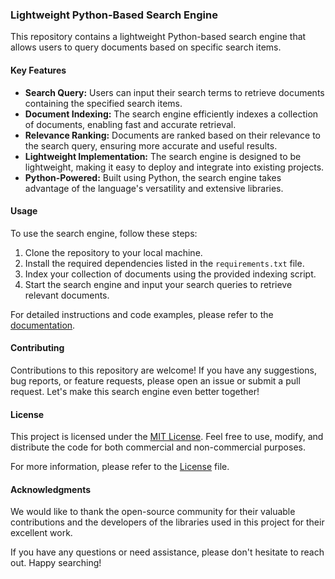 ### Lightweight Python-Based Search Engine

This repository contains a lightweight Python-based search engine that allows users to query documents based on specific search items.

#### Key Features

- **Search Query:** Users can input their search terms to retrieve documents containing the specified search items.
- **Document Indexing:** The search engine efficiently indexes a collection of documents, enabling fast and accurate retrieval.
- **Relevance Ranking:** Documents are ranked based on their relevance to the search query, ensuring more accurate and useful results.
- **Lightweight Implementation:** The search engine is designed to be lightweight, making it easy to deploy and integrate into existing projects.
- **Python-Powered:** Built using Python, the search engine takes advantage of the language's versatility and extensive libraries.

#### Usage

To use the search engine, follow these steps:

1. Clone the repository to your local machine.
2. Install the required dependencies listed in the `requirements.txt` file.
3. Index your collection of documents using the provided indexing script.
4. Start the search engine and input your search queries to retrieve relevant documents.

For detailed instructions and code examples, please refer to the [documentation](link-to-documentation).

#### Contributing

Contributions to this repository are welcome! If you have any suggestions, bug reports, or feature requests, please open an issue or submit a pull request. Let's make this search engine even better together!

#### License

This project is licensed under the [MIT License](link-to-license). Feel free to use, modify, and distribute the code for both commercial and non-commercial purposes.

For more information, please refer to the [License](link-to-license) file.

#### Acknowledgments

We would like to thank the open-source community for their valuable contributions and the developers of the libraries used in this project for their excellent work.

If you have any questions or need assistance, please don't hesitate to reach out. Happy searching!
